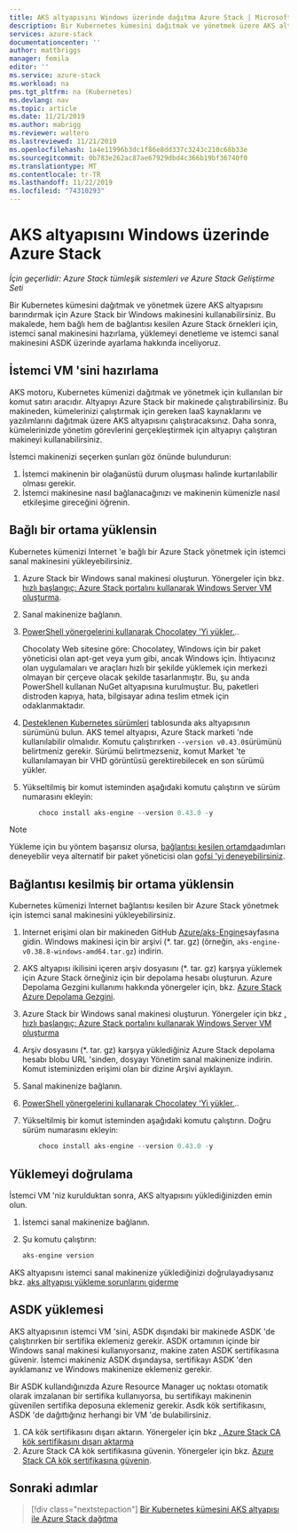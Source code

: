 ```yaml
---
title: AKS altyapısını Windows üzerinde dağıtma Azure Stack | Microsoft Docs
description: Bir Kubernetes kümesini dağıtmak ve yönetmek üzere AKS altyapısını barındırmak için Azure Stack bir Windows makinesini nasıl kullanacağınızı öğrenin.
services: azure-stack
documentationcenter: ''
author: mattbriggs
manager: femila
editor: ''
ms.service: azure-stack
ms.workload: na
pms.tgt_pltfrm: na (Kubernetes)
ms.devlang: nav
ms.topic: article
ms.date: 11/21/2019
ms.author: mabrigg
ms.reviewer: waltero
ms.lastreviewed: 11/21/2019
ms.openlocfilehash: 1a4e11996b3dc1f86e8dd337c3243c210c68b33e
ms.sourcegitcommit: 0b783e262ac87ae67929dbd4c366b19bf36740f0
ms.translationtype: MT
ms.contentlocale: tr-TR
ms.lasthandoff: 11/22/2019
ms.locfileid: "74310293"
---
```

# <a name="install-the-aks-engine-on-windows-in-azure-stack"></a>AKS altyapısını Windows üzerinde Azure Stack

*İçin geçerlidir: Azure Stack tümleşik sistemleri ve Azure Stack Geliştirme Seti*

Bir Kubernetes kümesini dağıtmak ve yönetmek üzere AKS altyapısını barındırmak için Azure Stack bir Windows makinesini kullanabilirsiniz. Bu makalede, hem bağlı hem de bağlantısı kesilen Azure Stack örnekleri için, istemci sanal makinesini hazırlama, yüklemeyi denetleme ve istemci sanal makinesini ASDK üzerinde ayarlama hakkında inceliyoruz.

## <a name="prepare-the-client-vm"></a>İstemci VM 'sini hazırlama

AKS motoru, Kubernetes kümenizi dağıtmak ve yönetmek için kullanılan bir komut satırı aracıdır. Altyapıyı Azure Stack bir makinede çalıştırabilirsiniz. Bu makineden, kümelerinizi çalıştırmak için gereken IaaS kaynaklarını ve yazılımlarını dağıtmak üzere AKS altyapısını çalıştıracaksınız. Daha sonra, kümelerinizde yönetim görevlerini gerçekleştirmek için altyapıyı çalıştıran makineyi kullanabilirsiniz.

İstemci makinenizi seçerken şunları göz önünde bulundurun:

1. İstemci makinenin bir olağanüstü durum oluşması halinde kurtarılabilir olması gerekir.
3. İstemci makinesine nasıl bağlanacağınızı ve makinenin kümenizle nasıl etkileşime gireceğini öğrenin.

## <a name="install-in-a-connected-environment"></a>Bağlı bir ortama yüklensin

Kubernetes kümenizi Internet 'e bağlı bir Azure Stack yönetmek için istemci sanal makinesini yükleyebilirsiniz.

1. Azure Stack bir Windows sanal makinesi oluşturun. Yönergeler için bkz. [hızlı başlangıç: Azure Stack portalını kullanarak Windows Server VM oluşturma](https://docs.microsoft.com/azure-stack/user/azure-stack-quick-windows-portal).
2. Sanal makinenize bağlanın.
3. [PowerShell yönergelerini kullanarak Chocolatey 'Yi yükler.](https://chocolatey.org/install#install-with-powershellexe).. 

    Chocolaty Web sitesine göre: Chocolatey, Windows için bir paket yöneticisi olan apt-get veya yum gibi, ancak Windows için. İhtiyacınız olan uygulamaları ve araçları hızlı bir şekilde yüklemek için merkezi olmayan bir çerçeve olacak şekilde tasarlanmıştır. Bu, şu anda PowerShell kullanan NuGet altyapısına kurulmuştur. Bu, paketleri distroden kapıya, hata, bilgisayar adına teslim etmek için odaklanmaktadır.
4. [Desteklenen Kubernetes sürümleri](https://github.com/Azure/aks-engine/blob/master/docs/topics/azure-stack.md#supported-kubernetes-versions) tablosunda aks altyapısının sürümünü bulun. AKS temel altyapısı, Azure Stack marketi 'nde kullanılabilir olmalıdır. Komutu çalıştırırken `--version v0.43.0`sürümünü belirtmeniz gerekir. Sürümü belirtmezseniz, komut Market 'te kullanılamayan bir VHD görüntüsü gerektirebilecek en son sürümü yükler.
5. Yükseltilmiş bir komut isteminden aşağıdaki komutu çalıştırın ve sürüm numarasını ekleyin:

    ```PowerShell  
        choco install aks-engine --version 0.43.0 -y
    ```

> [!Note]  
> Yükleme için bu yöntem başarısız olursa, [bağlantısı kesilen ortamda](#install-in-a-disconnected-environment)adımları deneyebilir veya alternatif bir paket yöneticisi olan [gofsi 'yi deneyebilirsiniz](azure-stack-kubernetes-aks-engine-troubleshoot.md#try-gofish).

## <a name="install-in-a-disconnected-environment"></a>Bağlantısı kesilmiş bir ortama yüklensin

Kubernetes kümenizi Internet bağlantısı kesilen bir Azure Stack yönetmek için istemci sanal makinesini yükleyebilirsiniz.

1.  Internet erişimi olan bir makineden GitHub [Azure/aks-Engine](https://github.com/Azure/aks-engine/releases/latest)sayfasına gidin. Windows makinesi için bir arşivi (*. tar. gz) (örneğin, `aks-engine-v0.38.8-windows-amd64.tar.gz`) indirin.

2.  AKS altyapısı ikilisini içeren arşiv dosyasını (*. tar. gz) karşıya yüklemek için Azure Stack örneğiniz için bir depolama hesabı oluşturun. Azure Depolama Gezgini kullanımı hakkında yönergeler için, bkz. [Azure Stack Azure Depolama Gezgini](https://docs.microsoft.com/azure-stack/user/azure-stack-storage-connect-se).

3. Azure Stack bir Windows sanal makinesi oluşturun. Yönergeler için bkz [. hızlı başlangıç: Azure Stack portalını kullanarak Windows Server VM oluşturma](https://docs.microsoft.com/azure-stack/user/azure-stack-quick-windows-portal)

4.  Arşiv dosyasını (*. tar. gz) karşıya yüklediğiniz Azure Stack depolama hesabı blobu URL 'sinden, dosyayı Yönetim sanal makinenize indirin. Komut isteminizden erişimi olan bir dizine Arşivi ayıklayın.

5. Sanal makinenize bağlanın.

6. [PowerShell yönergelerini kullanarak Chocolatey 'Yi yükler.](https://chocolatey.org/install#install-with-powershellexe).. 

7.  Yükseltilmiş bir komut isteminden aşağıdaki komutu çalıştırın. Doğru sürüm numarasını ekleyin:

    ```PowerShell  
        choco install aks-engine --version 0.43.0 -y
    ```

## <a name="verify-the-installation"></a>Yüklemeyi doğrulama

İstemci VM 'niz kurulduktan sonra, AKS altyapısını yüklediğinizden emin olun.

1. İstemci sanal makinenize bağlanın.
2. Şu komutu çalıştırın:

    ```PowerShell  
    aks-engine version
    ```

AKS altyapısını istemci sanal makinenize yüklediğinizi doğrulayadıysanız bkz. [aks altyapısı yükleme sorunlarını giderme](azure-stack-kubernetes-aks-engine-troubleshoot.md)


## <a name="asdk-installation"></a>ASDK yüklemesi

AKS altyapısının istemci VM 'sini, ASDK dışındaki bir makinede ASDK 'de çalıştırırken bir sertifika eklemeniz gerekir. ASDK ortamının içinde bir Windows sanal makinesi kullanıyorsanız, makine zaten ASDK sertifikasına güvenir. İstemci makineniz ASDK dışındaysa, sertifikayı ASDK 'den ayıklamanız ve Windows makinenize eklemeniz gerekir.

Bir ASDK kullandığınızda Azure Resource Manager uç noktası otomatik olarak imzalanan bir sertifika kullanıyorsa, bu sertifikayı makinenin güvenilen sertifika deposuna eklemeniz gerekir. Asdk kök sertifikasını, ASDK 'de dağıttığınız herhangi bir VM 'de bulabilirsiniz.

1. CA kök sertifikasını dışarı aktarın. Yönergeler için bkz [. Azure Stack CA kök sertifikasını dışarı aktarma](https://docs.microsoft.com/azure-stack/user/azure-stack-version-profiles-azurecli2#export-the-azure-stack-ca-root-certificate)
2. Azure Stack CA kök sertifikasına güvenin. Yönergeler için bkz. [Azure Stack CA kök sertifikasına güvenin](https://docs.microsoft.com/azure-stack/user/azure-stack-version-profiles-azurecli2#trust-the-azure-stack-ca-root-certificate).

## <a name="next-steps"></a>Sonraki adımlar

> [!div class="nextstepaction"]
> [Bir Kubernetes kümesini AKS altyapısı ile Azure Stack dağıtma](azure-stack-kubernetes-aks-engine-deploy-cluster.md)
